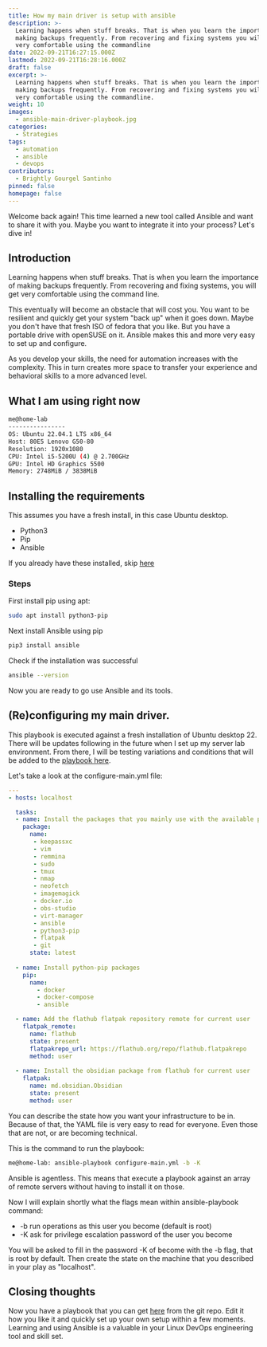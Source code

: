 ```yaml
---
title: How my main driver is setup with ansible
description: >-
  Learning happens when stuff breaks. That is when you learn the importance of
  making backups frequently. From recovering and fixing systems you will get
  very comfortable using the commandline
date: 2022-09-21T16:27:15.000Z
lastmod: 2022-09-21T16:28:16.000Z
draft: false
excerpt: >-
  Learning happens when stuff breaks. That is when you learn the importance of
  making backups frequently. From recovering and fixing systems you will get
  very comfortable using the commandline.
weight: 10
images:
  - ansible-main-driver-playbook.jpg
categories:
  - Strategies
tags:
  - automation
  - ansible
  - devops
contributors:
  - Brightly Gourgel Santinho
pinned: false
homepage: false
---
```


Welcome back again! This time learned a new tool called Ansible and want to share it with you.  Maybe you want to integrate it into your process? Let's dive in!

## Introduction

Learning happens when stuff breaks. That is when you learn the importance of making backups frequently. From recovering and fixing systems, you will get very comfortable using the command line.

This eventually will become an obstacle that will cost you. You want to be resilient and quickly get your system "back up" when it goes down. Maybe you don't have that fresh ISO of fedora that you like. But you have a portable drive with openSUSE on it. Ansible makes this and more very easy to set up and configure.

As you develop your skills, the need for automation increases with the complexity. This in turn creates more space to transfer your experience and behavioral skills to a more advanced level.

## What I am using right now

```bash
me@home-lab 
---------------- 
OS: Ubuntu 22.04.1 LTS x86_64 
Host: 80E5 Lenovo G50-80 
Resolution: 1920x1080 
CPU: Intel i5-5200U (4) @ 2.700GHz 
GPU: Intel HD Graphics 5500 
Memory: 2748MiB / 3838MiB                                                                                       
```

## Installing the requirements

This assumes you have a fresh install, in this case Ubuntu desktop.

- Python3
- Pip
- Ansible

If you already have these installed, skip [here](#reconfiguring-my-main-driver)

### Steps

First install pip using apt:

```bash
sudo apt install python3-pip
```

Next install Ansible using pip

```bash
pip3 install ansible
```

Check if the installation was successful

```bash
ansible --version
```

Now you are ready to go use Ansible and its tools.

## (Re)configuring my main driver.

This playbook is executed against a fresh installation of Ubuntu desktop 22. There will be updates following in the future when I set up my server lab environment.  From there, I will be testing variations and conditions that will be added to the [playbook here](https://github.com/theintegrative/main-driver-setup).

Let's take a look at the configure-main.yml file:

```yaml
---
- hosts: localhost

  tasks:
  - name: Install the packages that you mainly use with the available package manager
    package:
      name:
       - keepassxc
       - vim
       - remmina
       - sudo
       - tmux
       - nmap
       - neofetch
       - imagemagick
       - docker.io
       - obs-studio
       - virt-manager
       - ansible
       - python3-pip
       - flatpak
       - git
      state: latest
  
  - name: Install python-pip packages
    pip:
      name:
        - docker
        - docker-compose
        - ansible

  - name: Add the flathub flatpak repository remote for current user
    flatpak_remote:
      name: flathub
      state: present
      flatpakrepo_url: https://flathub.org/repo/flathub.flatpakrepo
      method: user
  
  - name: Install the obsidian package from flathub for current user
    flatpak:
      name: md.obsidian.Obsidian
      state: present
      method: user
```

You can describe the state how you want your infrastructure to be in. Because of that, the YAML file is very easy to read for everyone. Even those that are not, or are becoming technical.

This is the command to run the playbook:

```bash
me@home-lab: ansible-playbook configure-main.yml -b -K
```

Ansible is agentless. This means that execute a playbook against an array of remote servers without having to install it on those.

Now I will explain shortly what the flags mean within ansible-playbook command:

- -b run operations as this user you become (default is root)
- -K ask for privilege escalation password of the user you become

You will be asked to fill in the password -K of become with the -b flag, that is root by default. Then create the state on the machine that you described in your play as "localhost".

## Closing thoughts

Now you have a playbook that you can get [here](https://github.com/theintegrative/main-driver-setup) from the git repo. Edit it how you like it and quickly set up your own setup within a few moments. Learning and using Ansible is a valuable in your Linux DevOps engineering tool and skill set.

